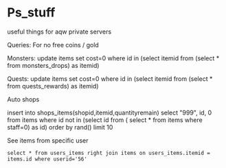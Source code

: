 # Ps_stuff
useful things for aqw private servers

Queries:
 For no free coins / gold 

  Monsters:
   update items set cost=0 where id in (select itemid from (select * from monsters_drops) as itemid)

  Quests:
   update items set cost=0 where id in (select itemid from (select * from quests_rewards) as itemid)

  Auto shops
  
   insert into shops_items(shopid,itemid,quantityremain) 
select "999", id, 0 from items where id not in (select id from ( select * from items where staff=0) as id)
order by rand() limit 10

  See items from specific user
  
    select * from users_items right join items on users_items.itemid = items.id where userid='56'
